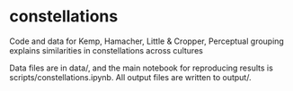 # constellations
Code and data for Kemp, Hamacher, Little &amp; Cropper, Perceptual grouping explains similarities in constellations across cultures

Data files are in data/, and the main notebook for reproducing results is scripts/constellations.ipynb. All output files are written to output/.
